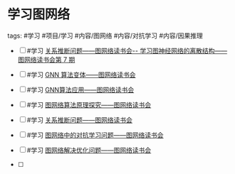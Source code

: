# 学习图网络

tags: #学习 #项目/学习  #内容/图网络 #内容/对抗学习 #内容/因果推理 




- [ ] #学习 [关系推断问题——图网络读书会-- 学习图神经网络的离散结构——图网络读书会第 7 期](https://campus.swarma.org/course/1171/study)

- [ ] #学习 [GNN 算法变体——图网络读书会](https://campus.swarma.org/course/1168)

- [ ] #学习 [GNN算法应用——图网络读书会](https://campus.swarma.org/course/1170)

- [ ] #学习 [图网络算法原理探究——图网络读书会](https://campus.swarma.org/course/1167)

 
- [ ] #学习 [关系推断问题——图网络读书会](https://campus.swarma.org/course/1171)

- [ ] #学习 [图网络中的对抗学习问题——图网络读书会](https://campus.swarma.org/course/1172)

- [ ] #学习 [图网络解决优化问题——图网络读书会](https://campus.swarma.org/course/1169)
- [ ] 



